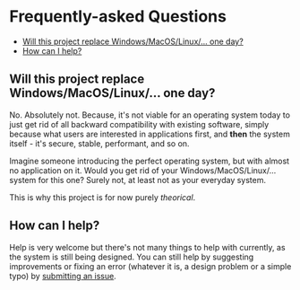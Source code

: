# Frequently-asked Questions

- [Will this project replace Windows/MacOS/Linux/... one day?](will-this-project-replace-windowsmacoslinux-one-day)
- [How can I help?](#how-can-i-help)

## Will this project replace Windows/MacOS/Linux/... one day?

No. Absolutely not. Because, it's not viable for an operating system
today to just get rid of all backward compatibility with existing software,
simply because what users are interested in applications first, and **then**
the system itself - it's secure, stable, performant, and so on.

Imagine someone introducing the perfect operating system, but with almost
no application on it. Would you get rid of your Windows/MacOS/Linux/... system
for this one? Surely not, at least not as your everyday system.

This is why this project is for now purely *theorical*.

## How can I help?

Help is very welcome but there's not many things to help with currently,
as the system is still being designed. You can still help by suggesting
improvements or fixing an error (whatever it is, a design problem or a simple typo)
by [submitting an issue](https://github.com/lapis-org/docs/issues/new).